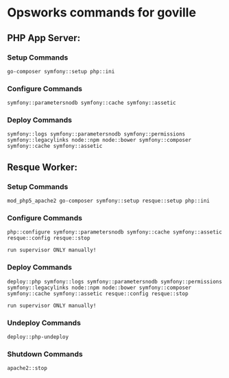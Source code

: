 # Opsworks commands for goville

## PHP App Server:

### Setup Commands

    go-composer symfony::setup php::ini

### Configure Commands

	symfony::parametersnodb symfony::cache symfony::assetic
    
### Deploy Commands

	symfony::logs symfony::parametersnodb symfony::permissions symfony::legacylinks node::npm node::bower symfony::composer symfony::cache symfony::assetic

## Resque Worker:

### Setup Commands

	mod_php5_apache2 go-composer symfony::setup resque::setup php::ini
    
### Configure Commands

	php::configure symfony::parametersnodb symfony::cache symfony::assetic resque::config resque::stop

	run supervisor ONLY manually!
    
### Deploy Commands

	deploy::php symfony::logs symfony::parametersnodb symfony::permissions symfony::legacylinks node::npm node::bower symfony::composer symfony::cache symfony::assetic resque::config resque::stop

	run supervisor ONLY manually!

### Undeploy Commands

	deploy::php-undeploy

### Shutdown Commands
	
	apache2::stop
